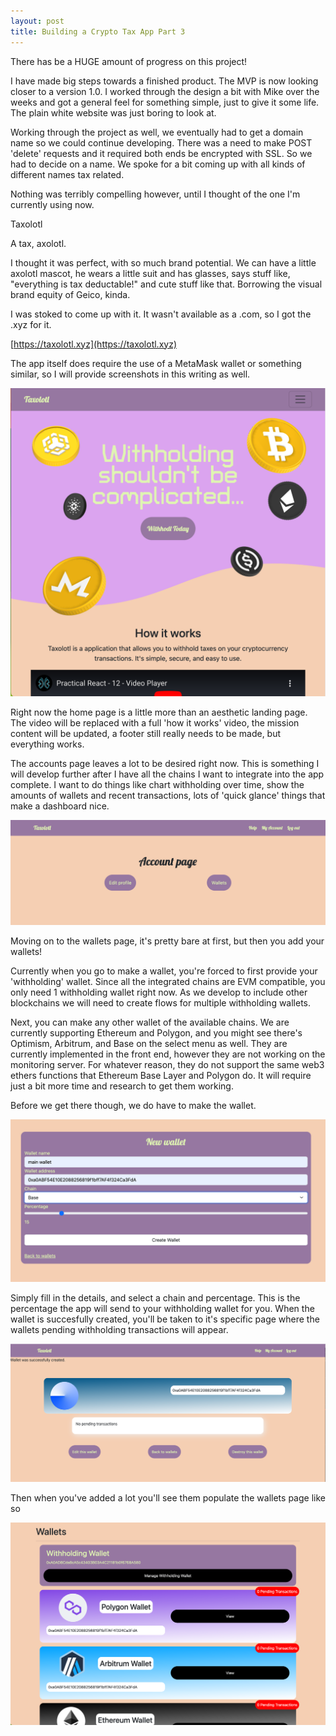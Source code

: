```yaml
---
layout: post
title: Building a Crypto Tax App Part 3
---
```


There has be a HUGE amount of progress on this project! 

I have made big steps towards a finished product. The MVP is now looking closer to a version 1.0. I worked through the design
a bit with Mike over the weeks and got a general feel for something simple, just to give it some life. The plain white website 
was just boring to look at. 

Working through the project as well, we eventually had to get a domain name so we could continue developing. There was a need to
make POST 'delete' requests and it required both ends be encrypted with SSL. So we had to decide on a name. We spoke for a bit 
coming up with all kinds of different names tax related. 

Nothing was terribly compelling however, until I thought of the one I'm currently using now.

Taxolotl

A tax, axolotl.

I thought it was perfect, with so much brand potential. We can have a little axolotl mascot, he wears a little suit and has glasses,
says stuff like, "everything is tax deductable!" and cute stuff like that. Borrowing the visual brand equity of Geico, kinda. 

I was stoked to come up with it. It wasn't available as a .com, so I got the .xyz for it. 

[https://taxolotl.xyz](https://taxolotl.xyz)

The app itself does require the use of a MetaMask wallet or something similar, so I will provide screenshots in this writing as well.

![Landing Page of Taxolotl](/assets/images/taxolotl-img-1.png)

Right now the home page is a little more than an aesthetic landing page. The video will be replaced with a full 'how it works' video,
the mission content will be updated, a footer still really needs to be made, but everything works.

The accounts page leaves a lot to be desired right now. This is something I will develop further after I have all the chains
I want to integrate into the app complete. I want to do things like chart withholding over time, show the amounts of wallets and recent transactions,
lots of 'quick glance' things that make a dashboard nice. 

![Accounts Page](/assets/images/taxolotl-img-2.png)

Moving on to the wallets page, it's pretty bare at first, but then you add your wallets!

Currently when you go to make a wallet, you're forced to first provide your 'withholding' wallet. Since all the integrated chains are EVM compatible, 
you only need 1 withholding wallet right now. As we develop to include other blockchains we will need to create flows for multiple withholding wallets.

Next, you can make any other wallet of the available chains. We are currently supporting Ethereum and Polygon, and you might see there's Optimism, Arbitrum,
and Base on the select menu as well. They are currently implemented in the front end, however they are not working on the monitoring server. For whatever reason,
they do not support the same web3 ethers functions that Ethereum Base Layer and Polygon do. It will require just a bit more time and research to get them working.

Before we get there though, we do have to make the wallet.

![Create Wallet Page](/assets/images/taxolotl-img-3.png)

Simply fill in the details, and select a chain and percentage. This is the percentage the app will send to your withholding wallet for you.
When the wallet is succesfully created, you'll be taken to it's specific page where the wallets pending withholding transactions will appear.

![Single Wallet Page](/assets/images/taxolotl-img-4.png)

Then when you've added a lot you'll see them populate the wallets page like so

![All the wallets](/assets/images/taxolotl-img-5.png)
